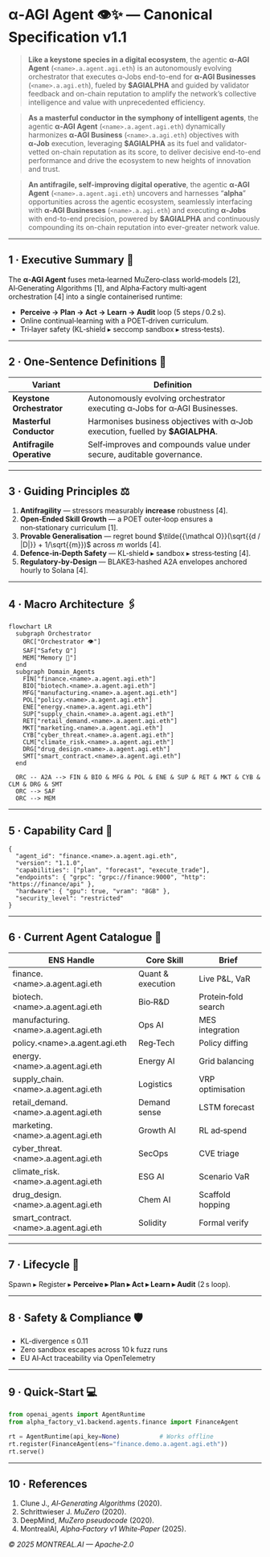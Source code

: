
# α‑AGI Agent 👁️✨ — Canonical Specification v1.1

> **Like a keystone species in a digital ecosystem**, the agentic **α‑AGI Agent** (`<name>.a.agent.agi.eth`) is an autonomously evolving orchestrator that executes α‑Jobs end-to-end for **α‑AGI Businesses** (`<name>.a.agi.eth`), fueled by **\$AGIALPHA** and guided by validator feedback and on-chain reputation to amplify the network’s collective intelligence and value with unprecedented efficiency.

> **As a masterful conductor in the symphony of intelligent agents**, the agentic **α‑AGI Agent** (`<name>.a.agent.agi.eth`) dynamically harmonizes **α‑AGI Business** (`<name>.a.agi.eth`) objectives with **α‑Job** execution, leveraging **\$AGIALPHA** as its fuel and validator-vetted on-chain reputation as its score, to deliver decisive end-to-end performance and drive the ecosystem to new heights of innovation and trust.

> **An antifragile, self-improving digital operative**, the agentic **α‑AGI Agent** (`<name>.a.agent.agi.eth`) uncovers and harnesses “**alpha**” opportunities across the agentic ecosystem, seamlessly interfacing with **α‑AGI Businesses** (`<name>.a.agi.eth`) and executing **α‑Jobs** with end-to-end precision, powered by **\$AGIALPHA** and continuously compounding its on-chain reputation into ever-greater network value.

---

## 1 · Executive Summary 🚀
The **α‑AGI Agent** fuses meta‑learned MuZero‑class world‑models [2], AI‑Generating Algorithms [1], and Alpha‑Factory multi‑agent orchestration [4] into a single containerised runtime:

* **Perceive → Plan → Act → Learn → Audit** loop (5 steps / 0.2 s).  
* Online continual‑learning with a POET‑driven curriculum.  
* Tri‑layer safety (KL‑shield ▸ seccomp sandbox ▸ stress‑tests).

---

## 2 · One‑Sentence Definitions 📝

| Variant | Definition |
|---------|------------|
| **Keystone Orchestrator** | Autonomously evolving orchestrator executing α‑Jobs for α‑AGI Businesses. |
| **Masterful Conductor** | Harmonises business objectives with α‑Job execution, fuelled by **$AGIALPHA**. |
| **Antifragile Operative** | Self‑improves and compounds value under secure, auditable governance. |

---

## 3 · Guiding Principles ⚖️
1. **Antifragility** — stressors measurably **increase** robustness [4].  
2. **Open‑Ended Skill Growth** — a POET outer‑loop ensures a non‑stationary curriculum [1].  
3. **Provable Generalisation** — regret bound $\tilde{{\mathcal O}}(\sqrt{{d / |D|}} + 1/\sqrt{{m}})$ across *m* worlds [4].  
4. **Defence‑in‑Depth Safety** — KL‑shield ▸ sandbox ▸ stress‑testing [4].  
5. **Regulatory‑by‑Design** — BLAKE3‑hashed A2A envelopes anchored hourly to Solana [4].  

---

## 4 · Macro Architecture 🖇️
```mermaid
flowchart LR
  subgraph Orchestrator
    ORC["Orchestrator 👁️"]
    SAF["Safety Ω"]
    MEM["Memory 🧠"]
  end
  subgraph Domain_Agents
    FIN["finance.<name>.a.agent.agi.eth"]
    BIO["biotech.<name>.a.agent.agi.eth"]
    MFG["manufacturing.<name>.a.agent.agi.eth"]
    POL["policy.<name>.a.agent.agi.eth"]
    ENE["energy.<name>.a.agent.agi.eth"]
    SUP["supply_chain.<name>.a.agent.agi.eth"]
    RET["retail_demand.<name>.a.agent.agi.eth"]
    MKT["marketing.<name>.a.agent.agi.eth"]
    CYB["cyber_threat.<name>.a.agent.agi.eth"]
    CLM["climate_risk.<name>.a.agent.agi.eth"]
    DRG["drug_design.<name>.a.agent.agi.eth"]
    SMT["smart_contract.<name>.a.agent.agi.eth"]
  end

  ORC -- A2A --> FIN & BIO & MFG & POL & ENE & SUP & RET & MKT & CYB & CLM & DRG & SMT
  ORC --> SAF
  ORC --> MEM
```

---

## 5 · Capability Card 📇
```jsonc
{
  "agent_id": "finance.<name>.a.agent.agi.eth",
  "version": "1.1.0",
  "capabilities": ["plan", "forecast", "execute_trade"],
  "endpoints": { "grpc": "grpc://finance:9000", "http": "https://finance/api" },
  "hardware": { "gpu": true, "vram": "8GB" },
  "security_level": "restricted"
}
```

---

## 6 · Current Agent Catalogue 🤖
| ENS Handle | Core Skill | Brief |
|------------|-----------|-------|
| finance.&lt;name&gt;.a.agent.agi.eth | Quant & execution | Live P&L, VaR |
| biotech.&lt;name&gt;.a.agent.agi.eth | Bio‑R&D | Protein‑fold search |
| manufacturing.&lt;name&gt;.a.agent.agi.eth | Ops AI | MES integration |
| policy.&lt;name&gt;.a.agent.agi.eth | Reg‑Tech | Policy diffing |
| energy.&lt;name&gt;.a.agent.agi.eth | Energy AI | Grid balancing |
| supply_chain.&lt;name&gt;.a.agent.agi.eth | Logistics | VRP optimisation |
| retail_demand.&lt;name&gt;.a.agent.agi.eth | Demand sense | LSTM forecast |
| marketing.&lt;name&gt;.a.agent.agi.eth | Growth AI | RL ad‑spend |
| cyber_threat.&lt;name&gt;.a.agent.agi.eth | SecOps | CVE triage |
| climate_risk.&lt;name&gt;.a.agent.agi.eth | ESG AI | Scenario VaR |
| drug_design.&lt;name&gt;.a.agent.agi.eth | Chem AI | Scaffold hopping |
| smart_contract.&lt;name&gt;.a.agent.agi.eth | Solidity | Formal verify |

---

## 7 · Lifecycle 🔄
Spawn ▸ Register ▸ **Perceive ▸ Plan ▸ Act ▸ Learn ▸ Audit** (2 s loop).

---

## 8 · Safety & Compliance 🛡️
* KL‑divergence ≤ 0.11  
* Zero sandbox escapes across 10 k fuzz runs  
* EU AI‑Act traceability via OpenTelemetry  

---

## 9 · Quick‑Start 💻
```python
from openai_agents import AgentRuntime
from alpha_factory_v1.backend.agents.finance import FinanceAgent

rt = AgentRuntime(api_key=None)           # Works offline
rt.register(FinanceAgent(ens="finance.demo.a.agent.agi.eth"))
rt.serve()
```

---

## 10 · References
1. Clune J., *AI‑Generating Algorithms* (2020).  
2. Schrittwieser J. *MuZero* (2020).  
3. DeepMind, *MuZero pseudocode* (2020).  
4. MontrealAI, *Alpha‑Factory v1 White‑Paper* (2025).

*© 2025 MONTREAL.AI — Apache‑2.0*
